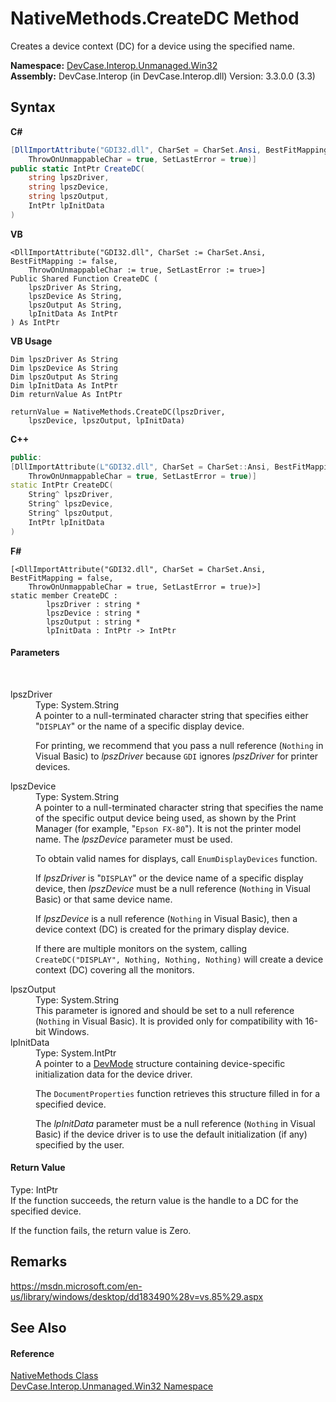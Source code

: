 # NativeMethods.CreateDC Method 
 

Creates a device context (DC) for a device using the specified name.

**Namespace:**&nbsp;<a href="N_DevCase_Interop_Unmanaged_Win32">DevCase.Interop.Unmanaged.Win32</a><br />**Assembly:**&nbsp;DevCase.Interop (in DevCase.Interop.dll) Version: 3.3.0.0 (3.3)

## Syntax

**C#**<br />
``` C#
[DllImportAttribute("GDI32.dll", CharSet = CharSet.Ansi, BestFitMapping = false, 
	ThrowOnUnmappableChar = true, SetLastError = true)]
public static IntPtr CreateDC(
	string lpszDriver,
	string lpszDevice,
	string lpszOutput,
	IntPtr lpInitData
)
```

**VB**<br />
``` VB
<DllImportAttribute("GDI32.dll", CharSet := CharSet.Ansi, BestFitMapping := false, 
	ThrowOnUnmappableChar := true, SetLastError := true>]
Public Shared Function CreateDC ( 
	lpszDriver As String,
	lpszDevice As String,
	lpszOutput As String,
	lpInitData As IntPtr
) As IntPtr
```

**VB Usage**<br />
``` VB Usage
Dim lpszDriver As String
Dim lpszDevice As String
Dim lpszOutput As String
Dim lpInitData As IntPtr
Dim returnValue As IntPtr

returnValue = NativeMethods.CreateDC(lpszDriver, 
	lpszDevice, lpszOutput, lpInitData)
```

**C++**<br />
``` C++
public:
[DllImportAttribute(L"GDI32.dll", CharSet = CharSet::Ansi, BestFitMapping = false, 
	ThrowOnUnmappableChar = true, SetLastError = true)]
static IntPtr CreateDC(
	String^ lpszDriver, 
	String^ lpszDevice, 
	String^ lpszOutput, 
	IntPtr lpInitData
)
```

**F#**<br />
``` F#
[<DllImportAttribute("GDI32.dll", CharSet = CharSet.Ansi, BestFitMapping = false, 
	ThrowOnUnmappableChar = true, SetLastError = true)>]
static member CreateDC : 
        lpszDriver : string * 
        lpszDevice : string * 
        lpszOutput : string * 
        lpInitData : IntPtr -> IntPtr 

```


#### Parameters
&nbsp;<dl><dt>lpszDriver</dt><dd>Type: System.String<br />A pointer to a null-terminated character string that specifies either "`DISPLAY`" or the name of a specific display device. 

 For printing, we recommend that you pass a null reference (`Nothing` in Visual Basic) to *lpszDriver* because `GDI` ignores *lpszDriver* for printer devices.</dd><dt>lpszDevice</dt><dd>Type: System.String<br />A pointer to a null-terminated character string that specifies the name of the specific output device being used, as shown by the Print Manager (for example, "`Epson FX-80`"). It is not the printer model name. The *lpszDevice* parameter must be used. 

 To obtain valid names for displays, call `EnumDisplayDevices` function. 

 If *lpszDriver* is "`DISPLAY`" or the device name of a specific display device, then *lpszDevice* must be a null reference (`Nothing` in Visual Basic) or that same device name. 

 If *lpszDevice* is a null reference (`Nothing` in Visual Basic), then a device context (DC) is created for the primary display device. 

 If there are multiple monitors on the system, calling `CreateDC("DISPLAY", Nothing, Nothing, Nothing)` will create a device context (DC) covering all the monitors.</dd><dt>lpszOutput</dt><dd>Type: System.String<br />This parameter is ignored and should be set to a null reference (`Nothing` in Visual Basic). It is provided only for compatibility with 16-bit Windows.</dd><dt>lpInitData</dt><dd>Type: System.IntPtr<br />A pointer to a <a href="T_DevCase_Interop_Unmanaged_Win32_Structures_DevMode">DevMode</a> structure containing device-specific initialization data for the device driver. 

 The `DocumentProperties` function retrieves this structure filled in for a specified device. 

 The *lpInitData* parameter must be a null reference (`Nothing` in Visual Basic) if the device driver is to use the default initialization (if any) specified by the user.</dd></dl>

#### Return Value
Type: IntPtr<br />If the function succeeds, the return value is the handle to a DC for the specified device. 

 If the function fails, the return value is Zero.

## Remarks
<a href="https://msdn.microsoft.com/en-us/library/windows/desktop/dd183490%28v=vs.85%29.aspx" target="_blank">https://msdn.microsoft.com/en-us/library/windows/desktop/dd183490%28v=vs.85%29.aspx</a>

## See Also


#### Reference
<a href="T_DevCase_Interop_Unmanaged_Win32_NativeMethods">NativeMethods Class</a><br /><a href="N_DevCase_Interop_Unmanaged_Win32">DevCase.Interop.Unmanaged.Win32 Namespace</a><br />